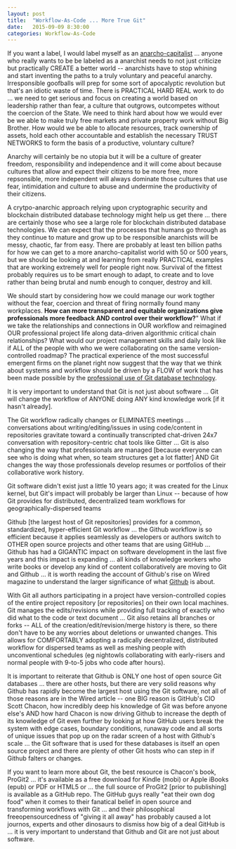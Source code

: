 ```yaml
---
layout: post
title:  "Workflow-As-Code ... More True Git"
date:   2015-09-09 8:30:00
categories: Workflow-As-Code
---
```

If you want a label, I would label myself as an [anarcho-capitalist](https://en.wikipedia.org/wiki/Anarcho-capitalism) ... anyone who really wants to be be labeled as a anarchist needs to not just criticize but practically CREATE a better world -- anarchists have to stop whining and start inventing the paths to a truly voluntary and peaceful anarchy.  Irresponsible goofballs will prep for some sort of apocalyptic revolution but that's an idiotic waste of time.  There is PRACTICAL HARD REAL work to do ... we need to get serious and focus on creating a world based on leadership rather than fear, a culture that outgrows, outcompetes without the coercion of the State.  We need to think hard about how we would ever be we able to make truly free markets and private property work without Big Brother.  How would we be able to allocate resources, track ownership of assets, hold each other accountable and establish the necessary TRUST NETWORKS to form the basis of a productive, voluntary culture?  

Anarchy will certainly be no utopia but it will be a culture of greater freedom, responsibility and independence and it will come about because cultures that allow and expect their citizens to be more free, more repsonsible, more independent will always dominate those cultures that use fear, intimidation and culture to abuse and undermine the productivity of their citizens.  

A crytpo-anarchic approach relying upon cryptographic security and blockchain distributed database technology might help us get there ... there are certainly those who see a large role for blockchain distributed database technologies.  We can expect that the processes that humans go through as they continue to mature and grow up to be responsible anarchists will be messy, chaotic, far from easy. There are probably at least ten billion paths for how we can get to a more anarcho-capitalist world with 50 or 500 years, but we should be looking at and learning from really PRACTICAL examples that are working extremely well for people right now. Survival of the fittest probably requires us to be smart enough to adapt, to create and to love rather than being brutal and numb enough to conquer, destroy and kill.

We should start by considering how we could manage our work togther without the fear, coercion and threat of firing normally found many workplaces.  **How can more transparent and equitable organizations give professionals more feedback AND control over their workflow?**"  What if we take the relationships and connections in OUR workflow and reimagined OUR professional project life along data-driven algorithmic critical chain relationships? What would our project management skills and daily look like if ALL of the people with who we were collaborating on the same version-controlled roadmap? The practical experience of the most successful emergent firms on the planet right now suggest that the way that we think about systems and workflow should be driven by a FLOW of work that has been made possible by the [professional use of Git database technology](http://git-scm.com/book/en/v2).


It is very important to understand that Git is not just about software ... Git will change the workflow of ANYONE doing ANY kind knowledge work [if it hasn't already].




The Git workflow radically changes or ELIMINATES meetings ... conversations about writing/editing/issues in using code/content in repositories gravitate toward a continually transcripted chat-driven 24x7 conversation with repository-centric chat tools like Gitter ... Git is also changing the way that professionals are managed [because everyone can see who is doing what when, so team structures get a lot flatter] AND Git changes the way those professionals develop resumes or portfolios of their collaborative work history.





Git software didn't exist just a little 10 years ago; it was created for the Linux kernel, but Git's impact will probably be larger than Linux -- because of how Git provides for distributed, decentralized team workflows for geographically-dispersed teams

Github [the largest host of Git repositories] provides for a common, standardized, hyper-efficient Git workflow ... the Github workflow is so efficient because it applies seamlessly as developers or authors switch to OTHER open source projects and other teams that are using GitHub ... Github has had a GIGANTIC impact on software development in the last five years and this impact is expanding ... all kinds of knowledge workers who write books or develop any kind of content collaboratively are moving to Git and Github  ... it is worth reading the account of Github's rise on Wired magazine to understand the larger significance of what [Github](http://www.wired.com/tag/github/) is about.


With Git all authors participating in a project have version-controlled copies of the entire project repository [or repositories] on their own local machines.  Git manages the edits/revisions while providing full tracking of exactly who did what to the code or text document ... Git also retains all branches or forks -- ALL of the creation/edit/revision/merge history is there, so there don't have to be any worries about deletions or unwanted changes.  This allows for COMFORTABLY adopting a radically decentralized, distributed workflow for dispersed teams as well as meshing people with unconventional schedules (eg nightowls collaborating with early-risers and normal people with 9-to-5 jobs who code after hours).


It is important to reiterate that Github is ONLY one host of open source Git databases ... there are other hosts, but there are very solid reasons why Github has rapidly become the largest host using the Git software, not all of those reasons are in the Wired article -- one BIG reason is GitHub's CIO Scott Chacon, how incredibly deep his knowledge of Git was before anyone else's AND how hard Chacon is now driving Github to increase the depth of its knowledge of Git even further by looking at how GitHub users break the system with edge cases, boundary conditions, runaway code and all sorts of unique issues that pop up on the radar screen of a host with Github's scale ... the Git software that is used for these databases is itself an open source project and there are plenty of other Git hosts who can step in if Github falters or changes.  

If you want to learn more about Git, the best resource is Chacon's book, ProGit2 ... it's available as a free download for Kindle (mobi) or Apple iBooks (epub) or PDF or HTML5 or ... the full source of ProGit2 [prior to publishing] is available as a GitHub repo.  The GitHub guys really "eat their own dog food" when it comes to their fanatical belief in open source and transforming workflows with Git ... and their philosophical freeopensourcedness of "giving it all away" has probably caused a lot journos, experts and other dinosaurs to dismiss how big of a deal GitHub is ... it is very important to understand that Github and Git are not just about software.
